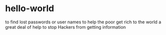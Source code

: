 # hello-world
to find lost passwords or user names 
to help the poor get rich 
to the world a great deal of help 
to stop Hackers from getting information 
